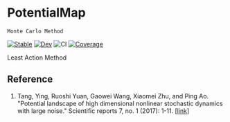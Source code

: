 # PotentialMap

`Monte Carlo Method`

[![Stable](https://img.shields.io/badge/docs-stable-blue.svg)](https://stevengogogo.github.io/PotentialMap.jl/stable)
[![Dev](https://img.shields.io/badge/docs-dev-blue.svg)](https://stevengogogo.github.io/PotentialMap.jl/dev)
![CI](https://github.com/stevengogogo/PotentialMap.jl/workflows/CI/badge.svg)
[![Coverage](https://codecov.io/gh/stevengogogo/PotentialMap.jl/branch/master/graph/badge.svg)](https://codecov.io/gh/stevengogogo/PotentialMap.jl)


Least Action Method



Reference 
---------
1. Tang, Ying, Ruoshi Yuan, Gaowei Wang, Xiaomei Zhu, and Ping Ao. "Potential landscape of high dimensional nonlinear stochastic dynamics with large noise." Scientific reports 7, no. 1 (2017): 1-11. [[link](https://www.nature.com/articles/s41598-017-15889-2)]
